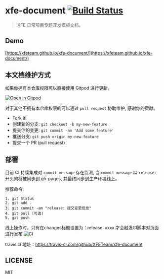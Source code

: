 # xfe-document [![Build Status](https://travis-ci.com/XFETeam/xfe-document.svg?branch=master)](https://travis-ci.com/XFETeam/xfe-document)

> XFE 日常项目专题开发模板文档。

## Demo

[https://xfeteam.github.io/xfe-document/](https://xfeteam.github.io/xfe-document/)

## 本文档维护方式

如果你拥有本仓库权限可以直接使用 Gitpod 进行更新。

[![Open in Gitpod](https://gitpod.io/button/open-in-gitpod.svg)](https://gitpod.io/#https://github.com/XFETeam/xfe-document)

对于其他不拥有本仓库权限的可以通过 `pull request` 协助维护, 感谢你的贡献。

- Fork it!
- 创建新的分支: `git checkout -b my-new-feature`
- 提交你的变更: `git commit -am 'Add some feature'`
- 推送分支: `git push origin my-new-feature`
- 提交一个 PR (pull request) 

## 部署

目前 CI 持续集成对 `commit message` 存在监测, 当 `commit message` 以 `release:` 开头的将被同步到 gh-pages, 并最终同步到生产环境线上。

推荐命令:

    1. git Status
    2. git add .
    3. git commit -am "release: 提交变更信息"
    4. git pull (可选)
    5. git push

线上操作时，只有在changes标题设置为：release: xxxx 才会触发CI脚本对页面进行发布
![CI](http://xfe.seasungame.com/assets/2021/01/06/xfe/ci.png)

travis ci 地址：https://travis-ci.com/github/XFETeam/xfe-document

## LICENSE

MIT
